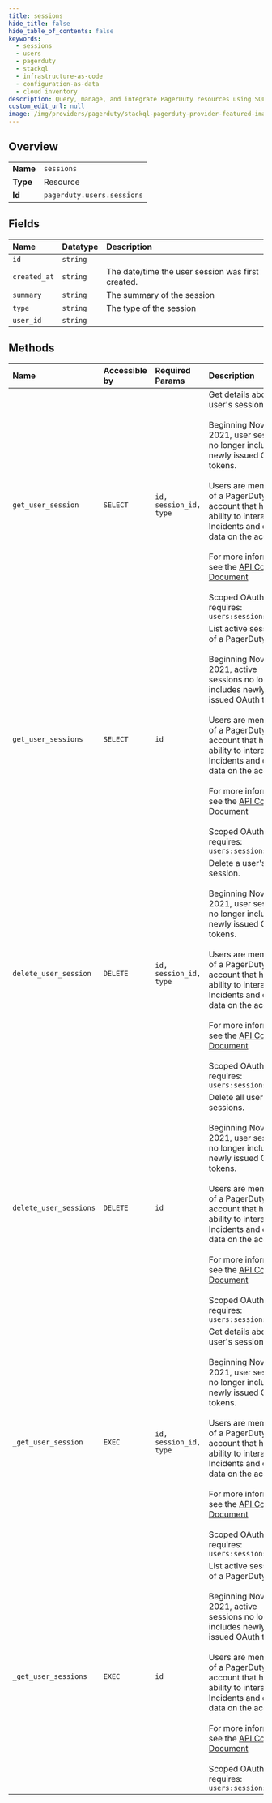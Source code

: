```yaml
---
title: sessions
hide_title: false
hide_table_of_contents: false
keywords:
  - sessions
  - users
  - pagerduty    
  - stackql
  - infrastructure-as-code
  - configuration-as-data
  - cloud inventory
description: Query, manage, and integrate PagerDuty resources using SQL
custom_edit_url: null
image: /img/providers/pagerduty/stackql-pagerduty-provider-featured-image.png
---
```

  
    

## Overview
<table><tbody>
<tr><td><b>Name</b></td><td><code>sessions</code></td></tr>
<tr><td><b>Type</b></td><td>Resource</td></tr>
<tr><td><b>Id</b></td><td><code>pagerduty.users.sessions</code></td></tr>
</tbody></table>

## Fields
| Name | Datatype | Description |
|:-----|:---------|:------------|
| `id` | `string` |  |
| `created_at` | `string` | The date/time the user session was first created. |
| `summary` | `string` | The summary of the session |
| `type` | `string` | The type of the session |
| `user_id` | `string` |  |
## Methods
| Name | Accessible by | Required Params | Description |
|:-----|:--------------|:----------------|:------------|
| `get_user_session` | `SELECT` | `id, session_id, type` | Get details about a user's session.<br /><br />Beginning November 2021, user sessions no longer includes newly issued OAuth tokens.<br /><br />Users are members of a PagerDuty account that have the ability to interact with Incidents and other data on the account.<br /><br />For more information see the [API Concepts Document](../../api-reference/ZG9jOjI3NDc5Nzc-api-concepts#users)<br /><br />Scoped OAuth requires: `users:sessions.read`<br /> |
| `get_user_sessions` | `SELECT` | `id` | List active sessions of a PagerDuty user.<br /><br />Beginning November 2021, active sessions no longer includes newly issued OAuth tokens.<br /><br />Users are members of a PagerDuty account that have the ability to interact with Incidents and other data on the account.<br /><br />For more information see the [API Concepts Document](../../api-reference/ZG9jOjI3NDc5Nzc-api-concepts#users)<br /><br />Scoped OAuth requires: `users:sessions.read`<br /> |
| `delete_user_session` | `DELETE` | `id, session_id, type` | Delete a user's session.<br /><br />Beginning November 2021, user sessions no longer includes newly issued OAuth tokens.<br /><br />Users are members of a PagerDuty account that have the ability to interact with Incidents and other data on the account.<br /><br />For more information see the [API Concepts Document](../../api-reference/ZG9jOjI3NDc5Nzc-api-concepts#users)<br /><br />Scoped OAuth requires: `users:sessions.write`<br /> |
| `delete_user_sessions` | `DELETE` | `id` | Delete all user sessions.<br /><br />Beginning November 2021, user sessions no longer includes newly issued OAuth tokens.<br /><br />Users are members of a PagerDuty account that have the ability to interact with Incidents and other data on the account.<br /><br />For more information see the [API Concepts Document](../../api-reference/ZG9jOjI3NDc5Nzc-api-concepts#users)<br /><br />Scoped OAuth requires: `users:sessions.write`<br /> |
| `_get_user_session` | `EXEC` | `id, session_id, type` | Get details about a user's session.<br /><br />Beginning November 2021, user sessions no longer includes newly issued OAuth tokens.<br /><br />Users are members of a PagerDuty account that have the ability to interact with Incidents and other data on the account.<br /><br />For more information see the [API Concepts Document](../../api-reference/ZG9jOjI3NDc5Nzc-api-concepts#users)<br /><br />Scoped OAuth requires: `users:sessions.read`<br /> |
| `_get_user_sessions` | `EXEC` | `id` | List active sessions of a PagerDuty user.<br /><br />Beginning November 2021, active sessions no longer includes newly issued OAuth tokens.<br /><br />Users are members of a PagerDuty account that have the ability to interact with Incidents and other data on the account.<br /><br />For more information see the [API Concepts Document](../../api-reference/ZG9jOjI3NDc5Nzc-api-concepts#users)<br /><br />Scoped OAuth requires: `users:sessions.read`<br /> |

